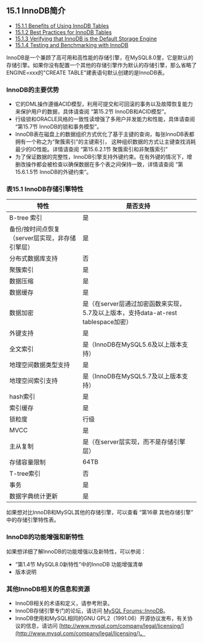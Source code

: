 ## 15.1 InnoDB简介

- [15.1.1 Benefits of Using InnoDB Tables](Introduction_to_InnoDB/innodb-benefits.md)
- [15.1.2 Best Practices for InnoDB Tables]()
- [15.1.3 Verifying that InnoDB is the Default Storage Engine]()
- [15.1.4 Testing and Benchmarking with InnoDB]()

InnoDB是一个兼顾了高可用和高性能的存储引擎，在MySQL8.0里，它是默认的存储引擎。如果你没有配置一个其他的存储引擎作为默认的存储引擎，那么省略了ENGINE=xxx的"CREATE TABLE"建表语句默认创建的是InnoDB表。

### InnoDB的主要优势

- 它的DML操作遵循ACID模型，利用可提交和可回滚的事务以及故障恢复能力来保护用户的数据，具体请查阅 “第15.2节 InnoDB和ACID模型”。
- 行级锁和ORACLE风格的一致性读增强了多用户并发能力和性能，具体请查阅 “第15.7节 InnoDB的锁和事务模型”。
- InnoDB表在磁盘上的数据组织方式优化了基于主键的查询，每张InnoDB表都拥有一个称之为“聚簇索引”的主键索引，
这种组织数据的方式让主键查找消耗最少的IO性能。详情请查阅 “第15.6.2.1节 聚簇索引和非聚簇索引”
- 为了保证数据的完整性，InnoDB引擎支持外键约束。在有外键的情况下，增删改操作都会被检查以确保数据在多个表之间保持一致，详情请查阅 “第15.6.1.5节 InnoDB的外键约束”。

### 表15.1 InnoDB存储引擎特性

|  **特性** |  **是否支持** |
| ------------ | ------------ |
| B-tree 索引  |  是 |
|  备份/按时间点恢复（server层实现，非存储引擎层） | 是  |
|  分布式数据库支持 |  否 |
|  聚簇索引 | 是  |
| 数据压缩  | 是  |
|  数据缓存 | 是  |
| 数据加密  | 是（在server层通过加密函数来实现，5.7及以上版本，支持data-at-rest tablespace加密）  |
|  外键支持 | 是  |
| 全文索引  | 是（InnoDB在MySQL5.6及以上版本支持）  |
|  地理空间数据类型支持 | 是  |
|  地理空间索引支持 | 是（InnoDB在MySQL5.7及以上版本支持）  |
| hash索引  | 是  |
| 索引缓存  | 是  |
|  锁粒度 | 行级  |
|  MVCC | 是  |
| 主从复制  | 是（在server层实现，而不是存储引擎层）  |
|  存储容量限制 | 64TB  |
| T-tree索引  | 否  |
|  事务 | 是  |
|  数据字典统计更新 | 是  |


如果想对比InnoDB和MySQL其他的存储引擎，可以查看 “第16章 其他存储引擎” 中的存储引擎特性表。

### InnoDB的功能增强和新特性

如果想详细了解InnoDB的功能增强以及新特性，可以参阅：
- “第1.4节 MySQL8.0新特性”中的InnoDB 功能增强清单
- 版本说明

### 其他InnoDB相关的信息和资源

- InnoDB相关的术语和定义，请参考附录。
- InnoDB存储引擎专门的论坛，请访问 [MySQL Forums::InnoDB](http://forums.mysql.com/list.php?22)。
- InnoDB使用和MySQL相同的GNU GPL2（1991.06）开源协议发布，有关协议的信息，请访问 [http://www.mysql.com/company/legal/licensing/](http://www.mysql.com/company/legal/licensing/)。
